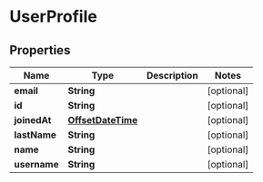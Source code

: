 
# UserProfile

## Properties
Name | Type | Description | Notes
------------ | ------------- | ------------- | -------------
**email** | **String** |  |  [optional]
**id** | **String** |  |  [optional]
**joinedAt** | [**OffsetDateTime**](OffsetDateTime.md) |  |  [optional]
**lastName** | **String** |  |  [optional]
**name** | **String** |  |  [optional]
**username** | **String** |  |  [optional]



